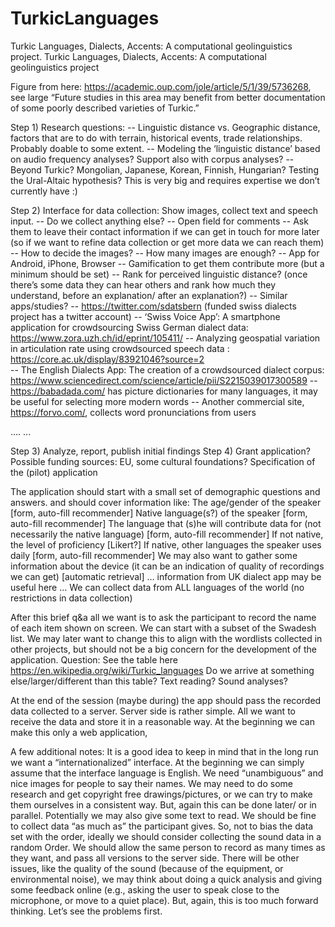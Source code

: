 # TurkicLanguages
Turkic Languages, Dialects, Accents:  A computational geolinguistics project.
Turkic Languages, Dialects, Accents: 
A computational geolinguistics project

Figure from here: https://academic.oup.com/jole/article/5/1/39/5736268, see large 
“Future studies in this area may benefit from better documentation of some poorly described varieties of Turkic.”

Step 1) Research questions: 
-- Linguistic distance vs. Geographic distance, factors that are to do with terrain, historical events, trade relationships. Probably doable to some extent.
-- Modeling the ‘linguistic distance’ based on audio frequency analyses? Support also with corpus analyses?
-- Beyond Turkic? Mongolian, Japanese, Korean, Finnish, Hungarian? Testing the Ural-Altaic hypothesis? This is very big and requires expertise we don’t currently have :)

Step 2) Interface for data collection: Show images, collect text and speech input. 
-- Do we collect anything else?
-- Open field for comments
-- Ask them to leave their contact information if we can get in touch for more later
(so if we want to refine data collection or get more data we can reach them)
-- How to decide the images?
-- How many images are enough?
-- App for Android, iPhone, Browser
-- Gamification to get them contribute more (but a minimum should be set)
-- Rank for perceived linguistic distance? (once there’s some data they can hear others and rank how much they understand, before an explanation/ after an explanation?)
-- Similar apps/studies? 
-- https://twitter.com/sdatsbern (funded swiss dialects project has a twitter account)
-- ‘Swiss Voice App’: A smartphone application for crowdsourcing Swiss German dialect data: https://www.zora.uzh.ch/id/eprint/105411/
-- Analyzing geospatial variation in articulation rate using crowdsourced speech data : https://core.ac.uk/display/83921046?source=2  
	-- The English Dialects App: The creation of a crowdsourced dialect corpus:
https://www.sciencedirect.com/science/article/pii/S2215039017300589
-- https://babadada.com/ has picture dictionaries for many languages,
 it may be useful for selecting more modern words
-- Another commercial site, https://forvo.com/, collects word 
pronunciations from users


….
...

Step 3) Analyze, report, publish initial findings
Step 4) Grant application? Possible funding sources: EU, some cultural foundations?
Specification of the (pilot) application

The application should start with a small set of demographic questions and answers.
 and should cover information like:
The age/gender of the speaker [form, auto-fill recommender]
Native language(s?) of the speaker [form, auto-fill recommender]
The language that (s)he will contribute data for (not necessarily the native language) [form, auto-fill recommender]
If not native, the level of proficiency [Likert?]
If native, other languages the speaker uses daily [form, auto-fill recommender]
We may also want to gather some information about the device (it can be an indication of quality of recordings we can get) [automatic retrieval]
… information from UK dialect app may be useful here …
We can collect data from ALL languages of the world (no restrictions in data collection)

After this brief q&a all we want is to ask the participant to record the name of each item shown on screen. We can start with a subset of the Swadesh list. We may later want to change this to align with the wordlists collected in other projects, but should not be a big concern for the development of the application. 
Question: See the table here https://en.wikipedia.org/wiki/Turkic_languages
Do we arrive at something else/larger/different than this table? Text reading? Sound analyses?

At the end of the session (maybe during) the app should pass the recorded data collected to a server. Server side is rather simple. All we want to receive the data and store it in a reasonable way. At the beginning we can make this only a web application, 

A few additional notes:
It is a good idea to keep in mind that in the long run we want a “internationalized” interface. At the beginning we can simply assume that the interface language is English.
We need “unambiguous” and nice images for people to say their names. We may need to do some research and get copyright free drawings/pictures, or we can try to make them ourselves in a consistent way. But, again this can be done later/ or in parallel.
Potentially we may also give some text to read.
We should be fine to collect data “as much as” the participant gives. So, not to bias the data set with the order, ideally we should consider collecting the sound data in a random 
Order.
We should allow the same person to record as many times as they want, and pass all versions to the server side.
There will be other issues, like the quality of the sound (because of the equipment, or environmental noise), we may think about doing a quick analysis and giving some feedback online (e.g., asking the user to speak close to the microphone, or move to a quiet place). But, again, this is too much forward thinking. Let’s see the problems first. 


